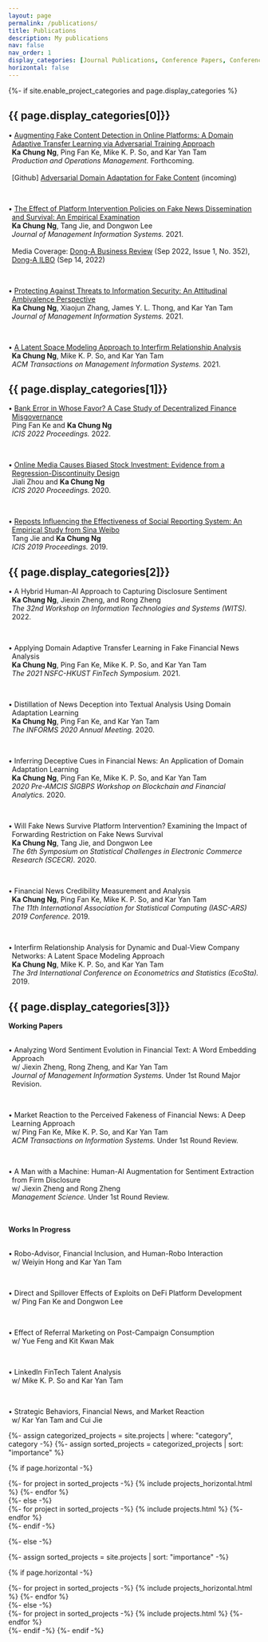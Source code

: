 ```yaml
---
layout: page
permalink: /publications/
title: Publications
description: My publications
nav: false
nav_order: 1
display_categories: [Journal Publications, Conference Papers, Conference Presentations, Research in Progress]
horizontal: false
---
```


<!-- pages/projects.md -->
<div class="projects">
{%- if site.enable_project_categories and page.display_categories %}
  <!-- Display categorized projects -->
  <h2 class="category">{{ page.display_categories[0]}}</h2>

<p style="padding-left: 0.5em; text-indent: -0.5em;">• <a href="https://onlinelibrary.wiley.com/doi/abs/10.1111/poms.13959">Augmenting Fake Content Detection in Online Platforms: A Domain Adaptive Transfer Learning via Adversarial Training Approach</a><br>
<strong>Ka Chung Ng</strong>, Ping Fan Ke, Mike K. P. So, and Kar Yan Tam<br>
<i>Production and Operations Management.</i> Forthcoming.<br><br>
[Github] <a href="">Adversarial Domain Adaptation for Fake Content</a> (incoming)</p>
<br>

<p style="padding-left: 0.5em; text-indent: -0.5em;">•	<a href="https://www.tandfonline.com/doi/full/10.1080/07421222.2021.1990612">The Effect of Platform Intervention Policies on Fake News Dissemination and Survival: An Empirical Examination</a><br>
<strong>Ka Chung Ng</strong>, Tang Jie, and Dongwon Lee<br>
<i>Journal of Management Information Systems.</i> 2021. <br><br>
Media Coverage: 
<a href="https://dbr.donga.com/article/view/1202/article_no/10562/ac/magazine">Dong-A Business Review</a> (Sep 2022, Issue 1, No. 352),
<a href="https://www.donga.com/news/Economy/article/all/20220913/115435247/1">Dong-A ILBO</a> (Sep 14, 2022)</p>
<br>

<p style="padding-left: 0.5em; text-indent: -0.5em;">•	<a href="https://www.tandfonline.com/doi/full/10.1080/07421222.2021.1962601">Protecting Against Threats to Information Security: An Attitudinal Ambivalence Perspective</a><br>
<strong>Ka Chung Ng</strong>, Xiaojun Zhang, James Y. L. Thong, and Kar Yan Tam<br>
<i>Journal of Management Information Systems.</i> 2021.</p>
<br>
<p style="padding-left: 0.5em; text-indent: -0.5em;">•	<a href="https://dl.acm.org/doi/10.1145/3424240">A Latent Space Modeling Approach to Interfirm Relationship Analysis</a><br>
<strong>Ka Chung Ng</strong>, Mike K. P. So, and Kar Yan Tam<br>
<i>ACM Transactions on Management Information Systems.</i> 2021.</p>



<h2 class="category">{{ page.display_categories[1]}}</h2>

<p style="padding-left: 0.5em; text-indent: -0.5em;">•	<a href="https://aisel.aisnet.org/icis2022/blockchain/blockchain/12">Bank Error in Whose Favor? A Case Study of Decentralized Finance Misgovernance</a><br>
Ping Fan Ke and <strong>Ka Chung Ng</strong><br>
<i>ICIS 2022 Proceedings.</i> 2022.</p>
<br>

<p style="padding-left: 0.5em; text-indent: -0.5em;">•	<a href="https://aisel.aisnet.org/icis2020/social_media/social_media/3">Online Media Causes Biased Stock Investment: Evidence from a Regression-Discontinuity Design</a><br>
Jiali Zhou and <strong>Ka Chung Ng</strong><br>
<i>ICIS 2020 Proceedings.</i> 2020.</p>
<br>

<p style="padding-left: 0.5em; text-indent: -0.5em;">•	<a href="https://aisel.aisnet.org/icis2019/crowds_social/crowds_social/13">Reposts Influencing the Effectiveness of Social Reporting System: An Empirical Study from Sina Weibo</a><br>
Tang Jie and <strong>Ka Chung Ng</strong><br>
<i>ICIS 2019 Proceedings.</i> 2019.</p>



<h2 class="category">{{ page.display_categories[2]}}</h2>

<p style="padding-left: 0.5em; text-indent: -0.5em;">•	A Hybrid Human-AI Approach to Capturing Disclosure Sentiment<br>
<strong>Ka Chung Ng</strong>, Jiexin Zheng, and Rong Zheng <br>
<i>The 32nd Workshop on Information Technologies and Systems (WITS).</i> 2022.</p>
<br>

<p style="padding-left: 0.5em; text-indent: -0.5em;">•	Applying Domain Adaptive Transfer Learning in Fake Financial News Analysis<br>
<strong>Ka Chung Ng</strong>, Ping Fan Ke, Mike K. P. So, and Kar Yan Tam<br>
<i>The 2021 NSFC-HKUST FinTech Symposium.</i> 2021.</p>
<br>

<p style="padding-left: 0.5em; text-indent: -0.5em;">•	Distillation of News Deception into Textual Analysis Using Domain Adaptation Learning<br>
<strong>Ka Chung Ng</strong>, Ping Fan Ke, and Kar Yan Tam<br>
<i>The INFORMS 2020 Annual Meeting.</i> 2020.</p>
<br>

<p style="padding-left: 0.5em; text-indent: -0.5em;">•	Inferring Deceptive Cues in Financial News: An Application of Domain Adaptation Learning<br>
<strong>Ka Chung Ng</strong>, Ping Fan Ke, Mike K. P. So, and Kar Yan Tam<br>
<i>2020 Pre-AMCIS SIGBPS Workshop on Blockchain and Financial Analytics.</i> 2020.</p>
<br>

<p style="padding-left: 0.5em; text-indent: -0.5em;">•	Will Fake News Survive Platform Intervention? Examining the Impact of Forwarding Restriction on Fake News Survival <br>
<strong>Ka Chung Ng</strong>, Tang Jie, and Dongwon Lee<br>
<i>The 6th Symposium on Statistical Challenges in Electronic Commerce Research (SCECR).</i> 2020.</p>
<br>

<p style="padding-left: 0.5em; text-indent: -0.5em;">•	Financial News Credibility Measurement and Analysis <br>
<strong>Ka Chung Ng</strong>, Ping Fan Ke, Mike K. P. So, and Kar Yan Tam<br>
<i>The 11th International Association for Statistical Computing (IASC-ARS) 2019 Conference.</i> 2019.</p>
<br>

<p style="padding-left: 0.5em; text-indent: -0.5em;">•	Interfirm Relationship Analysis for Dynamic and Dual-View Company Networks: A Latent Space Modeling Approach<br>
<strong>Ka Chung Ng</strong>, Mike K. P. So, and Kar Yan Tam<br>
<i>The 3rd International Conference on Econometrics and Statistics (EcoSta).</i> 2019.</p>



<h2 class="category">{{ page.display_categories[3]}}</h2>

<strong>Working Papers</strong><br><br>
<p style="padding-left: 0.5em; text-indent: -0.5em;">•	Analyzing Word Sentiment Evolution in Financial Text: A Word Embedding Approach <br>
w/ Jiexin Zheng, Rong Zheng, and Kar Yan Tam<br>
<i>Journal of Management Information Systems.</i> Under 1st Round Major Revision.</p>
<br>

<p style="padding-left: 0.5em; text-indent: -0.5em;">•	Market Reaction to the Perceived Fakeness of Financial News: A Deep Learning Approach <br>
w/ Ping Fan Ke, Mike K. P. So, and Kar Yan Tam<br>
<i>ACM Transactions on Information Systems.</i> Under 1st Round Review.</p>
<br>

<p style="padding-left: 0.5em; text-indent: -0.5em;">•	A Man with a Machine: Human-AI Augmentation for Sentiment Extraction from Firm Disclosure <br>
w/ Jiexin Zheng and Rong Zheng<br>
<i>Management Science.</i> Under 1st Round Review.</p>

<br><br>
<strong>Works In Progress</strong><br><br>
<p style="padding-left: 0.5em; text-indent: -0.5em;">•	Robo-Advisor, Financial Inclusion, and Human-Robo Interaction<br>
w/ Weiyin Hong and Kar Yan Tam</p>
<br>

<p style="padding-left: 0.5em; text-indent: -0.5em;">•	Direct and Spillover Effects of Exploits on DeFi Platform Development<br>
w/ Ping Fan Ke and Dongwon Lee</p>
<br>

<p style="padding-left: 0.5em; text-indent: -0.5em;">•	Effect of Referral Marketing on Post-Campaign Consumption<br>
w/ Yue Feng and Kit Kwan Mak</p>
<br>

<p style="padding-left: 0.5em; text-indent: -0.5em;">•	LinkedIn FinTech Talent Analysis<br>
w/ Mike K. P. So and Kar Yan Tam</p>
<br>

<p style="padding-left: 0.5em; text-indent: -0.5em;">•	Strategic Behaviors, Financial News, and Market Reaction<br>
w/ Kar Yan Tam and Cui Jie</p>

  {%- assign categorized_projects = site.projects | where: "category", category -%}
  {%- assign sorted_projects = categorized_projects | sort: "importance" %}
  <!-- Generate cards for each project -->
  {% if page.horizontal -%}
  <div class="container">
    <div class="row row-cols-2">
    {%- for project in sorted_projects -%}
      {% include projects_horizontal.html %}
    {%- endfor %}
    </div>
  </div>
  {%- else -%}
  <div class="grid">
    {%- for project in sorted_projects -%}
      {% include projects.html %}
    {%- endfor %}
  </div>
  {%- endif -%}


{%- else -%}
<!-- Display projects without categories -->
  {%- assign sorted_projects = site.projects | sort: "importance" -%}
  <!-- Generate cards for each project -->
  {% if page.horizontal -%}
  <div class="container">
    <div class="row row-cols-2">
    {%- for project in sorted_projects -%}
      {% include projects_horizontal.html %}
    {%- endfor %}
    </div>
  </div>
  {%- else -%}
  <div class="grid">
    {%- for project in sorted_projects -%}
      {% include projects.html %}
    {%- endfor %}
  </div>
  {%- endif -%}
{%- endif -%}
</div>






